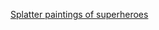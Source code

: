 ---
layout: post
wordpress_id: 1663
wordpress_url: http://noesbueno.com/archives/1663
date: '2013-12-13 12:14:06 -0600'
date_gmt: '2013-12-13 17:14:06 -0600'
body: |
  <p><a href="http://kottke.org/13/12/splatter-paintings-of-superheroes">Splatter paintings of superheroes</a></p>
---